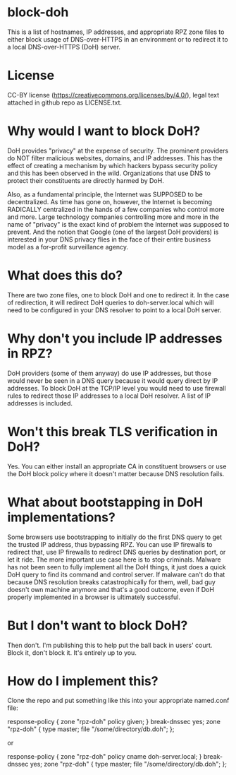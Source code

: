 # block-doh

This is a list of hostnames, IP addresses, and appropriate RPZ zone files to either block usage of DNS-over-HTTPS in an environment or to redirect it to a local DNS-over-HTTPS (DoH) server.

# License

CC-BY license (https://creativecommons.org/licenses/by/4.0/), legal text attached in github repo as LICENSE.txt.

# Why would I want to block DoH?

DoH provides "privacy" at the expense of security. The prominent providers do NOT filter malicious websites, domains, and IP addresses. This has the effect of creating a mechanism by which hackers bypass security policy and this has been observed in the wild. Organizations that use DNS to protect their constituents are directly harmed by DoH.

Also, as a fundamental principle, the Internet was SUPPOSED to be decentralized. As time has gone on, however, the Internet is becoming RADICALLY centralized in the hands of a few companies who control more and more. Large technology companies controlling more and more in the name of "privacy" is the exact kind of problem the Internet was supposed to prevent. And the notion that Google (one of the largest DoH providers) is interested in your DNS privacy flies in the face of their entire business model as a for-profit surveillance agency.

# What does this do?

There are two zone files, one to block DoH and one to redirect it. In the case of redirection, it will redirect DoH queries to doh-server.local which will need to be configured in your DNS resolver to point to a local DoH server.

# Why don't you include IP addresses in RPZ?

DoH providers (some of them anyway) do use IP addresses, but those would never be seen in a DNS query because it would query direct by IP addresses. To block DoH at the TCP/IP level you would need to use firewall rules to redirect those IP addresses to a local DoH resolver. A list of IP addresses is included.

# Won't this break TLS verification in DoH?

Yes. You can either install an appropriate CA in constituent browsers or use the DoH block policy where it doesn't matter because DNS resolution fails.

# What about bootstapping in DoH implementations?

Some browsers use bootstrapping to initially do the first DNS query to get the trusted IP address, thus bypassing RPZ. You can use IP firewalls to redirect that, use IP firewalls to redirect DNS queries by destination port, or let it ride. The more important use case here is to stop criminals. Malware has not been seen to fully implement all the DoH things, it just does a quick DoH query to find its command and control server. If malware can't do that because DNS resolution breaks catastrophically for them, well, bad guy doesn't own machine anymore and that's a good outcome, even if DoH properly implemented in a browser is ultimately successful.

# But I don't want to block DoH?

Then don't. I'm publishing this to help put the ball back in users' court. Block it, don't block it. It's entirely up to you.

# How do I implement this?

Clone the repo and put something like this into your appropriate named.conf file:

response-policy { zone "rpz-doh" policy given; } break-dnssec yes;
zone "rpz-doh" { type master; file "/some/directory/db.doh"; };

or

response-policy { zone "rpz-doh" policy cname doh-server.local; } break-dnssec yes;
zone "rpz-doh" { type master; file "/some/directory/db.doh"; };
